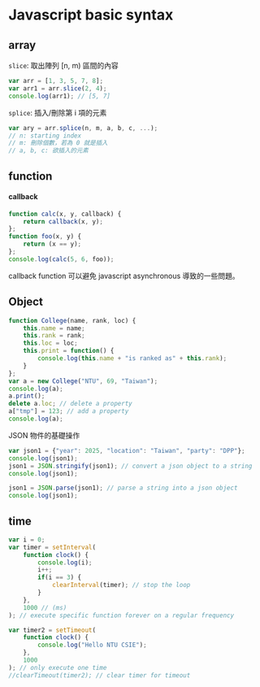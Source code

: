 # Javascript basic syntax
## array

`slice`: 取出陣列 \[n, m) 區間的內容

```js
var arr = [1, 3, 5, 7, 8];
var arr1 = arr.slice(2, 4);
console.log(arr1); // [5, 7]
```

`splice`: 插入/刪除第 i 項的元素

```js
var ary = arr.splice(n, m, a, b, c, ...);
// n: starting index
// m: 刪除個數，若為 0 就是插入
// a, b, c: 欲插入的元素
```

## function

#### callback

```js
function calc(x, y, callback) {
	return callback(x, y);
};
function foo(x, y) {
	return (x == y);
};
console.log(calc(5, 6, foo));
```

callback function 可以避免 javascript asynchronous 導致的一些問題。
## Object

```js
function College(name, rank, loc) {
	this.name = name;
	this.rank = rank;
	this.loc = loc;
	this.print = function() {
		console.log(this.name + "is ranked as" + this.rank);
	}
};
var a = new College("NTU", 69, "Taiwan");
console.log(a);
a.print();
delete a.loc; // delete a property
a["tmp"] = 123; // add a property
console.log(a);
```

JSON 物件的基礎操作
```js
var json1 = {"year": 2025, "location": "Taiwan", "party": "DPP"};
console.log(json1);
json1 = JSON.stringify(json1); // convert a json object to a string
console.log(json1);

json1 = JSON.parse(json1); // parse a string into a json object
console.log(json1);
```

## time

```js
var i = 0;
var timer = setInterval(
    function clock() {
        console.log(i);
        i++;
        if(i == 3) {
            clearInterval(timer); // stop the loop
        }
    },
    1000 // (ms)
); // execute specific function forever on a regular frequency

var timer2 = setTimeout(
    function clock() {
        console.log("Hello NTU CSIE");
    },
    1000
); // only execute one time
//clearTimeout(timer2); // clear timer for timeout
```
